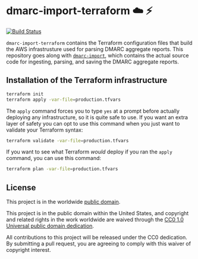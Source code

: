 # dmarc-import-terraform :cloud: :zap: #

[![Build Status](https://travis-ci.org/dhs-ncats/dmarc-import-terraform.svg?branch=develop)](https://travis-ci.org/dhs-ncats/dmarc-import-terraform)

`dmarc-import-terraform` contains the Terraform configuration files
that build the AWS infrastrusture used for parsing DMARC aggregate
reports.  This repository goes along with
[`dmarc-import`](https://github.com/dhs-ncats/dmarc-import), which
contains the actual source code for ingesting, parsing, and saving the
DMARC aggregate reports.

## Installation of the Terraform infrastructure ##

```bash
terraform init
terraform apply -var-file=production.tfvars
```

The `apply` command forces you to type `yes` at a prompt before
actually deploying any infrastructure, so it is quite safe to use.  If
you want an extra layer of safety you can opt to use this command when
you just want to validate your Terraform syntax:
```bash
terraform validate -var-file=production.tfvars
```

If you want to see what Terraform *would* deploy if you ran the
`apply` command, you can use this command:
```bash
terraform plan -var-file=production.tfvars
```

## License ##

This project is in the worldwide [public domain](LICENSE.md).

This project is in the public domain within the United States, and
copyright and related rights in the work worldwide are waived through
the [CC0 1.0 Universal public domain
dedication](https://creativecommons.org/publicdomain/zero/1.0/).

All contributions to this project will be released under the CC0
dedication. By submitting a pull request, you are agreeing to comply
with this waiver of copyright interest.
